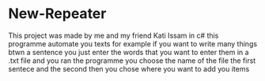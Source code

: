 # New-Repeater
This project was made by me and my friend Kati Issam in c# this programme automate you texts for example if you want to write many things btwn a sentence you just enter the words that you want to enter them in a .txt file and you ran the programme  you choose the name of the file the first sentece and the second then you chose where you want to add you items 

